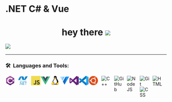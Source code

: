 # .NET C# & Vue 

<h1 align="center">hey there <img src="https://media.giphy.com/media/hvRJCLFzcasrR4ia7z/giphy.gif" width="40"></h1>


<div>
  <img src="https://media.giphy.com/media/v1.Y2lkPTc5MGI3NjExOTEyZDM4NDY0M2FiMzc3OTgxOTkwMjdmMTgwZWEyMDQ1ZDdlYmYwZSZlcD12MV9pbnRlcm5hbF9naWZzX2dpZklkJmN0PWc/dWesBcTLavkZuG35MI/giphy.gif" >
</div>  

<!--
- 🔭 I’m currently working on ...
- 🌱 I’m currently learning ...
- 👯 I’m looking to collaborate on ...
- 🤔 I’m looking for help with ...
- 💬 Ask me about ...
- 📫 How to reach me: ...
- 😄 Pronouns: ...
- ⚡ Fun fact: ...
-->

---

### 🛠 &nbsp;Languages and Tools:
<div>
  <img align="left" style="padding-right:10px;" src="https://github.com/devicons/devicon/blob/master/icons/csharp/csharp-original.svg" title="CSharp" alt="CSharp" width="30px" />
  <img align="left" style="padding-right:10px;" src="https://github.com/devicons/devicon/blob/master/icons/dot-net/dot-net-plain-wordmark.svg" title=".NET" alt="DotNet" width="30px" />
  <img align="left" tyle="padding-right:10px;" src="https://github.com/devicons/devicon/blob/master/icons/javascript/javascript-original.svg" title="JS" alt="JS" width="30px" />
  <img align="left" tyle="padding-right:10px;" src="https://github.com/devicons/devicon/blob/master/icons/vuejs/vuejs-original.svg" title="VueJs" alt="vuejs" width="30px" />
  <img align="left" tyle="padding-right:10px;" src="https://github.com/devicons/devicon/blob/master/icons/linux/linux-original.svg" title="Java" alt="Java" width="30px"/>
  <img align="left" tyle="padding-right:10px;" src="https://github.com/devicons/devicon/blob/master/icons/vuetify/vuetify-original.svg" title="Java" alt="Java" width="30px"/>
  <img align="left" tyle="padding-right:10px;" src="https://github.com/devicons/devicon/blob/master/icons/visualstudio/visualstudio-plain.svg" title="Java" alt="Java" width="30px" />
  <img align="left" tyle="padding-right:10px;" src="https://github.com/devicons/devicon/blob/master/icons/vscode/vscode-original.svg" title="Java" alt="Java" width="30px"/>
  <img align="left" style="padding-right:10px;" src="https://github.com/devicons/devicon/blob/master/icons/ubuntu/ubuntu-plain.svg" title="Ubuntu" alt="Ubuntu" width="30px" />
  <img align="left" alt="C++" width="30px" style="padding-right:10px;" src="https://cdn.jsdelivr.net/gh/devicons/devicon/icons/cplusplus/cplusplus-line.svg" />
  <img align="left" alt="GitHub" width="30px" style="padding-right:10px;" src="https://cdn.jsdelivr.net/gh/devicons/devicon/icons/github/github-original.svg" />
  <img align="left" alt="NodeJS" width="30px" style="padding-right:10px;" src="https://cdn.jsdelivr.net/gh/devicons/devicon/icons/nodejs/nodejs-original.svg" />
  <img align="left" alt="Git" width="30px" style="padding-right:10px;" src="https://cdn.jsdelivr.net/gh/devicons/devicon/icons/git/git-original.svg" />
  <img align="left" alt="HTML" width="30px" style="padding-right:10px;" src="https://cdn.jsdelivr.net/gh/devicons/devicon/icons/html5/html5-plain.svg" />
  <img align="left" alt="CSS" width="30px" style="padding-right:10px;" src="https://cdn.jsdelivr.net/gh/devicons/devicon/icons/css3/css3-plain.svg" />
  <br/>
</div>

#
<!--
### :fire: My Stats :
-->
